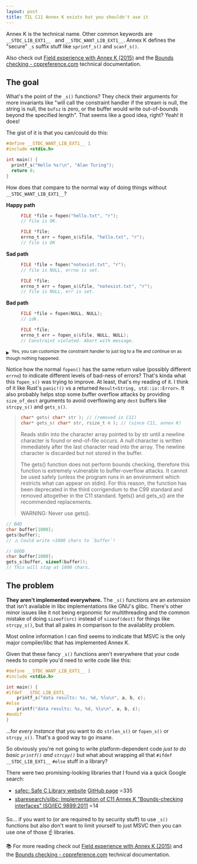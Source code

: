 ```yaml
---
layout: post
title: TIL C11 Annex K exists but you shouldn't use it
---
```


Annex K is the technical name. Other common keywords are `__STDC_LIB_EXT1__ ` and `__STDC_WANT_LIB_EXT1__`. Annex K defines the "secure" `_s` suffix stuff like `sprintf_s()` and `scanf_s()`.

Also check out [Field experience with Annex K (2015)](https://www.open-std.org/jtc1/sc22/wg14/www/docs/n1967.htm) and the [Bounds checking - cppreference.com](https://en.cppreference.com/w/c/error#Bounds_checking) technical documentation.

## The goal

What's the point of the `_s()` functions? They check their arguments for more invariants like "will call the constraint handler if the stream is null, the string is null, the `bufsz` is zero, or the buffer would write out-of-bounds beyond the specified length". That seems like a good idea, right? Yeah! It does!

The gist of it is that you can/could do this:

```c
#define __STDC_WANT_LIB_EXT1__ 1
#include <stdio.h>

int main() {
  printf_s("Hello %s!\n", "Alan Turing");
  return 0;
}
```

How does that compare to the normal way of doing things without `__STDC_WANT_LIB_EXT1__`?

<dl>
<dt><b>Happy path</b>
<dd>

```c
FILE *file = fopen("hello.txt", "r");
// file is OK.
```

<dd>

```c
FILE *file;
errno_t err = fopen_s(&file, "hello.txt", "r");
// file is OK
```

<dt><b>Sad path</b>
<dd>

```c
FILE *file = fopen("notexist.txt", "r");
// file is NULL, errno is set.
```

<dd>

```c
FILE *file;
errno_t err = fopen_s(&file, "notexist.txt", "r");
// file is NULL, err is set.
```

<dt><b>Bad path</b>
<dd>

```c
FILE *file = fopen(NULL, NULL);
// idk.
```

<dd>

```c
FILE *file;
errno_t err = fopen_s(&file, NULL, NULL);
// Constraint violated. Abort with message.
```

</dl>

<details><summary><sup>Yes, you can customize the constraint handler to just log to a file and continue on as though nothing happened.</sup></summary>

```c
set_constraint_handler_s(ignore_handler_s);
set_constraint_handler_s(abort_handler_s);
set_constraint_handler_s(my_awesome_handler);
```

</details>

Notice how the normal `fopen()` has the same return value (possibly different `errno`) to indicate different levels of bad-ness of errors? That's kinda what this `fopen_s()` was trying to improve. At least, that's my reading of it. I think of it like Rust's `panic!()` vs a returned `Result<String, std::io::Error>`. It also probably helps stop some buffer overflow attacks by providing `size_of_dest` arguments to avoid overflowing any `dest` buffers like `strcpy_s()` and `gets_s()`.

> ```c
> char* gets( char* str ); // (removed in C11)
> char* gets_s( char* str, rsize_t n ); // (since C11, annex K)
> ```
>
> Reads stdin into the character array pointed to by str until a newline character is found or end-of-file occurs. A null character is written immediately after the last character read into the array. The newline character is discarded but not stored in the buffer.
>
> The gets() function does not perform bounds checking, therefore this function is extremely vulnerable to buffer-overflow attacks. It cannot be used safely (unless the program runs in an environment which restricts what can appear on stdin). For this reason, the function has been deprecated in the third corrigendum to the C99 standard and removed altogether in the C11 standard. fgets() and gets_s() are the recommended replacements.
>
> WARNING: Never use gets().

```c
// BAD
char buffer[1000];
gets(buffer);
// ⚠️ Could write >1000 chars to `buffer`!
```


```c
// GOOD
char buffer[1000];
gets_s(buffer, sizeof(buffer));
// This will stop at 1000 chars.
```

## The problem

**They aren't implemented everywhere.** The `_s()` functions are an _extension_ that isn't available in libc implementations like GNU's glibc. There's other minor issues like it not being ergonomic for multithreading and the common mistake of doing `sizeof(src)` instead of `sizeof(dest)` for things like `strcpy_s()`, but that all pales in comparison to the availablity problem.

Most online information I can find seems to indicate that MSVC is the only major compiler/libc that has implemented Annex K.

Given that these fancy `_s()` functions aren't everywhere that your code needs to compile you'd need to write code like this:

```c
#define __STDC_WANT_LIB_EXT1__ 1
#include <stdio.h>

int main() {
#ifdef __STDC_LIB_EXT1__
    printf_s("data results: %s, %d, %lu\n", a, b, c);
#else
    printf("data results: %s, %d, %lu\n", a, b, c);
#endif
}
```

...for _every instance_ that you want to do `strlen_s()` or `fopen_s()` or `strcpy_s()`. That's a good way to go insane.

So obviously you're not going to write platform-dependent code _just to do basic `printf()` and `strcpy()`_ but what about wrapping all that `#ifdef __STDC_LIB_EXT1__` `#else` stuff in a library?

There were two promising-looking libraries that I found via a quick Google search:

- [safec: Safe C Library website](https://rurban.github.io/safeclib/) [GitHub page](https://github.com/rurban/safeclib) ⭐335
- [sbaresearch/slibc: Implementation of C11 Annex K "Bounds-checking interfaces" ISO/IEC 9899:2011](https://github.com/sbaresearch/slibc) ⭐14

So... if you want to (or are required to by security stuff) to use `_s()` functions but also don't want to limit yourself to just MSVC then you can use one of those ☝ libraries.

📚 For more reading check out [Field experience with Annex K (2015)](https://www.open-std.org/jtc1/sc22/wg14/www/docs/n1967.htm) and the [Bounds checking - cppreference.com](https://en.cppreference.com/w/c/error#Bounds_checking) technical documentation.

